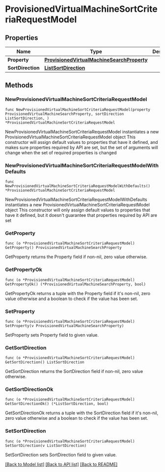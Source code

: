 # ProvisionedVirtualMachineSortCriteriaRequestModel

## Properties

Name | Type | Description | Notes
------------ | ------------- | ------------- | -------------
**Property** | [**ProvisionedVirtualMachineSearchProperty**](ProvisionedVirtualMachineSearchProperty.md) |  | 
**SortDirection** | [**ListSortDirection**](ListSortDirection.md) |  | 

## Methods

### NewProvisionedVirtualMachineSortCriteriaRequestModel

`func NewProvisionedVirtualMachineSortCriteriaRequestModel(property ProvisionedVirtualMachineSearchProperty, sortDirection ListSortDirection, ) *ProvisionedVirtualMachineSortCriteriaRequestModel`

NewProvisionedVirtualMachineSortCriteriaRequestModel instantiates a new ProvisionedVirtualMachineSortCriteriaRequestModel object
This constructor will assign default values to properties that have it defined,
and makes sure properties required by API are set, but the set of arguments
will change when the set of required properties is changed

### NewProvisionedVirtualMachineSortCriteriaRequestModelWithDefaults

`func NewProvisionedVirtualMachineSortCriteriaRequestModelWithDefaults() *ProvisionedVirtualMachineSortCriteriaRequestModel`

NewProvisionedVirtualMachineSortCriteriaRequestModelWithDefaults instantiates a new ProvisionedVirtualMachineSortCriteriaRequestModel object
This constructor will only assign default values to properties that have it defined,
but it doesn't guarantee that properties required by API are set

### GetProperty

`func (o *ProvisionedVirtualMachineSortCriteriaRequestModel) GetProperty() ProvisionedVirtualMachineSearchProperty`

GetProperty returns the Property field if non-nil, zero value otherwise.

### GetPropertyOk

`func (o *ProvisionedVirtualMachineSortCriteriaRequestModel) GetPropertyOk() (*ProvisionedVirtualMachineSearchProperty, bool)`

GetPropertyOk returns a tuple with the Property field if it's non-nil, zero value otherwise
and a boolean to check if the value has been set.

### SetProperty

`func (o *ProvisionedVirtualMachineSortCriteriaRequestModel) SetProperty(v ProvisionedVirtualMachineSearchProperty)`

SetProperty sets Property field to given value.


### GetSortDirection

`func (o *ProvisionedVirtualMachineSortCriteriaRequestModel) GetSortDirection() ListSortDirection`

GetSortDirection returns the SortDirection field if non-nil, zero value otherwise.

### GetSortDirectionOk

`func (o *ProvisionedVirtualMachineSortCriteriaRequestModel) GetSortDirectionOk() (*ListSortDirection, bool)`

GetSortDirectionOk returns a tuple with the SortDirection field if it's non-nil, zero value otherwise
and a boolean to check if the value has been set.

### SetSortDirection

`func (o *ProvisionedVirtualMachineSortCriteriaRequestModel) SetSortDirection(v ListSortDirection)`

SetSortDirection sets SortDirection field to given value.



[[Back to Model list]](../README.md#documentation-for-models) [[Back to API list]](../README.md#documentation-for-api-endpoints) [[Back to README]](../README.md)


